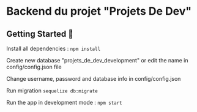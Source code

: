 # Backend du projet "Projets De Dev"

## Getting Started 🚀

Install all dependencies : `npm install` 

Create new database "projets_de_dev_development" or edit the name in config/config.json file

Change username, password and database info in config/config.json

Run migration `sequelize db:migrate`

Run the app in development mode : `npm start`